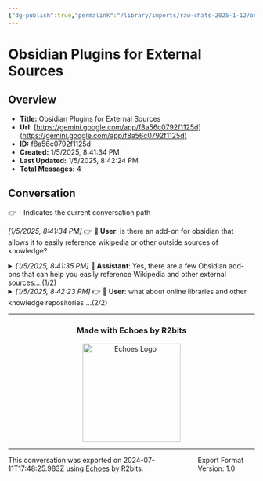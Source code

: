 ```yaml
---
{"dg-publish":true,"permalink":"/library/imports/raw-chats-2025-1-12/obsidian-plugins/"}
---
```


# Obsidian Plugins for External Sources

## Overview
- **Title:** Obsidian Plugins for External Sources 
- **Url:** [https://gemini.google.com/app/f8a56c0792f1125d](https://gemini.google.com/app/f8a56c0792f1125d)
- **ID:** f8a56c0792f1125d
- **Created:** 1/5/2025, 8:41:34 PM
- **Last Updated:** 1/5/2025, 8:42:24 PM
- **Total Messages:** 4

## Conversation
👉 - Indicates the current conversation path

<i>[1/5/2025, 8:41:34 PM]</i> 👉 <b>👤 User</b>: is there an add-on for obsidian that allows it to easily reference wikipedia or other outside sources of knowledge?<br>

<details style="margin-left: 0px">
<summary><i>[1/5/2025, 8:41:35 PM]</i> <b>🤖 Assistant</b>: Yes, there are a few Obsidian add-ons that can help you easily reference Wikipedia and other external sources:...(1/2)</summary>

---

<i>[1/5/2025, 8:41:35 PM]</i> <b>🤖 Assistant</b>: 

Yes, there are a few Obsidian add-ons that can help you easily reference Wikipedia and other external sources:

**1. Wikipedia Search:** This plugin lets you search, link, and open Wikipedia articles directly within Obsidian. You can even insert a Wikipedia article's description, introduction, and thumbnail into your notes.

* **Key Features:**
    * Simple linking of Wikipedia articles in all available languages.
    * Opening articles directly in Obsidian.
    * Inserting article descriptions and thumbnails.
    * Hyperlinking selected text.
    * Quick searching in different languages.

**2. Reference Map:** This plugin helps you manage and create references and citations. It provides a sidebar view to manage cited references and a graph view to visualize relationships between them.

* **Key Features:**
    * Static and dynamic reference lists.
    * Search functionality for finding related documents.
    * Graph visualization of reference relationships.

**3. Citation Plugin:** This plugin helps you manage citations in various formats (e.g., APA, MLA, Chicago). You can easily insert and format citations in your notes.

* **Key Features:**
    * Support for multiple citation styles.
    * Integration with Zotero and other reference managers.
    * Easy insertion and formatting of citations.

In addition to these plugins, you can also use **web clippers** or **read-it-later services** to save web pages (including Wikipedia articles) as Markdown files and import them into Obsidian.

By using these add-ons and techniques, you can effectively leverage external knowledge sources like Wikipedia in your Obsidian notes, enhancing your research and writing workflow.
<br>

---

</details>

<details style="margin-left: 0px">
<summary><i>[1/5/2025, 8:42:23 PM]</i> 👉 <b>👤 User</b>: what about online libraries and other knowledge repositories ...(2/2)</summary>

---

<i>[1/5/2025, 8:42:23 PM]</i> 👉 <b>👤 User</b>: what about online libraries and other knowledge repositories <br>
<i>[1/5/2025, 8:42:24 PM]</i> 👉 <b>🤖 Assistant</b>: 

You're looking to connect Obsidian to a wider world of knowledge! Here's how you can tap into online libraries and knowledge repositories:

**1. Leverage existing plugins:**

* **Readwise Official:** This plugin seamlessly integrates with Readwise, a service that allows you to connect and sync highlights from various sources like Kindle, Instapaper, and Pocket. You can then access and reference these highlights directly within your Obsidian notes.
* **Zotero Integration:** If you use Zotero to manage your academic references, this plugin is essential. It allows you to easily cite sources from your Zotero library, generate bibliographies, and create literature notes within Obsidian.

**2. Explore community plugins:**

* **Obsidian Web Browser:** This plugin lets you browse the web within Obsidian itself. This can be helpful for quickly accessing online libraries and repositories without leaving your note-taking environment.
* **Bookmarklets:** While not strictly a plugin, bookmarklets can be used to quickly save web pages (including articles from online libraries) as Markdown files in your Obsidian vault.

**3. Utilize powerful APIs:**

* **Custom plugins with APIs:** If you have some coding knowledge or are willing to learn, you can create custom plugins that interact with the APIs of specific online libraries or repositories. This allows for deeper integration and more tailored functionality.

**Specific examples of integration:**

* **JSTOR:** You could potentially create a plugin that uses the JSTOR API to search for articles, access full text (if your institution has a subscription), and import citations into your Obsidian notes.
* **Project Gutenberg:** A plugin could be developed to search and download public domain books from Project Gutenberg directly into your vault.
* **arXiv:** A plugin could allow you to search for pre-prints on arXiv, view abstracts, and link to full-text PDFs.

**Important considerations:**

* **API availability:** Not all online libraries and repositories offer public APIs. You'll need to check the specific resource you're interested in.
* **Terms of service:** Always respect the terms of service of the online library or repository when accessing their data.
* **Authentication:** Some APIs may require authentication, which you'll need to handle within your plugin or workflow.

By combining these approaches, you can create a powerful knowledge management system within Obsidian that connects to a vast network of online resources. This allows you to seamlessly integrate external knowledge with your own thoughts and ideas.
<br>

---

</details>

---

<div align="center">

### Made with Echoes by R2bits

<a href="https://echoes.r2bits.com">
  <img src="https://images.squarespace-cdn.com/content/v1/6493af4741c13939d335f0b8/18b27467-2da2-43b7-8d44-234bccf4f462/MINI_ECHOES_LOGO_NORMAL_WHITE_TEXT_SMALL-05-14+%281%29.png?format=300w" alt="Echoes Logo" width="200"/>
</a>

</div>

---

<div style="display: flex; justify-content: space-between;">
  <span>This conversation was exported on 2024-07-11T17:48:25.983Z using <a href="https://echoes.r2bits.com">Echoes</a> by R2bits.</span>
  <span>Export Format Version: 1.0</span>
</div>
